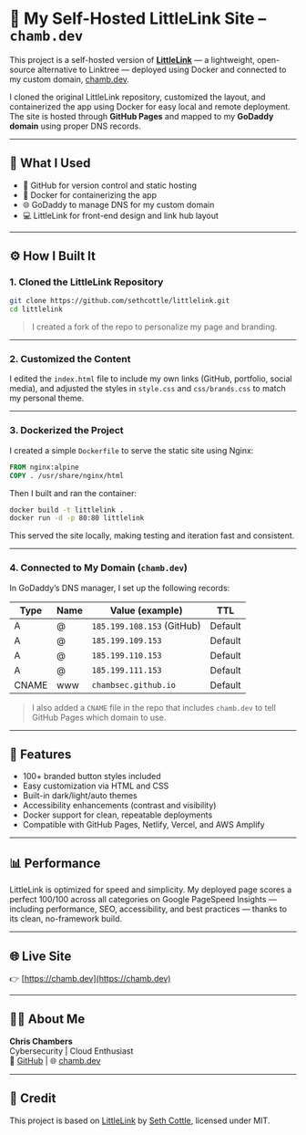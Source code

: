 
# 🔗 My Self-Hosted LittleLink Site – `chamb.dev`

This project is a self-hosted version of **[LittleLink](https://github.com/sethcottle/littlelink)** — a lightweight, open-source alternative to Linktree — deployed using Docker and connected to my custom domain, [chamb.dev](https://chamb.dev).

I cloned the original LittleLink repository, customized the layout, and containerized the app using Docker for easy local and remote deployment. The site is hosted through **GitHub Pages** and mapped to my **GoDaddy domain** using proper DNS records.

---

## 🧰 What I Used

- 🐙 GitHub for version control and static hosting
- 🐳 Docker for containerizing the app
- 🌐 GoDaddy to manage DNS for my custom domain
- 💻 LittleLink for front-end design and link hub layout

---

## ⚙️ How I Built It

### 1. Cloned the LittleLink Repository

```bash
git clone https://github.com/sethcottle/littlelink.git
cd littlelink
```

> I created a fork of the repo to personalize my page and branding.

---

### 2. Customized the Content

I edited the `index.html` file to include my own links (GitHub, portfolio, social media), and adjusted the styles in `style.css` and `css/brands.css` to match my personal theme.

---

### 3. Dockerized the Project

I created a simple `Dockerfile` to serve the static site using Nginx:

```dockerfile
FROM nginx:alpine
COPY . /usr/share/nginx/html
```

Then I built and ran the container:

```bash
docker build -t littlelink .
docker run -d -p 80:80 littlelink
```

This served the site locally, making testing and iteration fast and consistent.

---

### 4. Connected to My Domain (`chamb.dev`)

In GoDaddy’s DNS manager, I set up the following records:

| Type  | Name | Value (example)           | TTL     |
|-------|------|----------------------------|---------|
| A     | @    | `185.199.108.153` (GitHub) | Default |
| A     | @    | `185.199.109.153`          | Default |
| A     | @    | `185.199.110.153`          | Default |
| A     | @    | `185.199.111.153`          | Default |
| CNAME | www  | `chambsec.github.io`       | Default |

> I also added a `CNAME` file in the repo that includes `chamb.dev` to tell GitHub Pages which domain to use.

---

## 🌈 Features

- 100+ branded button styles included
- Easy customization via HTML and CSS
- Built-in dark/light/auto themes
- Accessibility enhancements (contrast and visibility)
- Docker support for clean, repeatable deployments
- Compatible with GitHub Pages, Netlify, Vercel, and AWS Amplify

---

## 📊 Performance

LittleLink is optimized for speed and simplicity. My deployed page scores a perfect 100/100 across all categories on Google PageSpeed Insights — including performance, SEO, accessibility, and best practices — thanks to its clean, no-framework build.

---

## 🌐 Live Site

👉 [https://chamb.dev](https://chamb.dev)

---

## 🙋‍♂️ About Me

**Chris Chambers**  
Cybersecurity | Cloud Enthusiast  
🔗 [GitHub](https://github.com/chambsec) | 🌐 [chamb.dev](https://chamb.dev)

---

## 🧱 Credit

This project is based on [LittleLink](https://github.com/sethcottle/littlelink) by [Seth Cottle](https://github.com/sethcottle), licensed under MIT.
